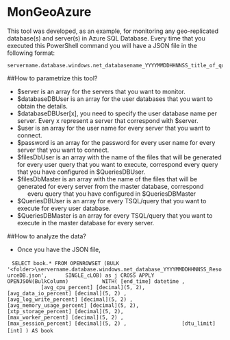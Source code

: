 # MonGeoAzure

This tool was developed, as an example, for monitoring any geo-replicated database(s) and server(s) in Azure SQL Database. Every time that you executed this PowerShell command you will have a JSON file in the following format: 

    servername.database.windows.net_databasename_YYYYMMDDHHNNSS_title_of_query.json

##How to parametrize this tool?

  - $server is an array for the servers that you want to monitor.
  - $databaseDBUser is an array for the user databases that you want to obtain the details.
  - $databaseDBUser[x], you need to specify the user database name per server. Every x represent a server that correspond with $server.
  - $user is an array for the user name for every server that you want to connect.
  - $password is an array for the password for every user name for every server that you want to connect.
  - $filesDbUser is an array with the name of the files that will be generated for every user query that you want to execute, correspond every query that you have configured in $QueriesDBUser.
  - $filesDbMaster is an array with the name of the files that will be generated for every server from the master database, correspond
                  everu query that you have configured in $QueriesDBMaster
  - $QueriesDBUser is an array for every TSQL/query that you want to execute for every user database.
  - $QueriesDBMaster is an array for every TSQL/query that you want to execute in the master database for every server.

##How to analyze the data?

  - Once you have the JSON file, 
  
  ```
 SELECT book.* FROM OPENROWSET (BULK '<folder>\servername.database.windows.net_database_YYYYMMDDHHNNSS_ResourceDB.json',      SINGLE_cLOB) as j CROSS APPLY OPENJSON(BulkColumn)           WITH( [end_time] datetime ,                   [avg_cpu_percent] [decimal](5, 2),                  [avg_data_io_percent] [decimal](5, 2) ,                  [avg_log_write_percent] [decimal](5, 2) ,                  [avg_memory_usage_percent] [decimal](5, 2),                  [xtp_storage_percent] [decimal](5, 2),                   [max_worker_percent] [decimal](5, 2) ,                  [max_session_percent] [decimal](5, 2) ,                  [dtu_limit] [int] ) AS book
     ```    
